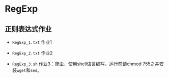 # RegExp

## 正则表达式作业

* `RegExp_1.txt` 作业1

* `RegExp_2.txt` 作业2

* `RegExp_3.sh` 作业3：爬虫，使用shell语言编写。运行前请chmod 755之并安装`wget`和`sed`。
